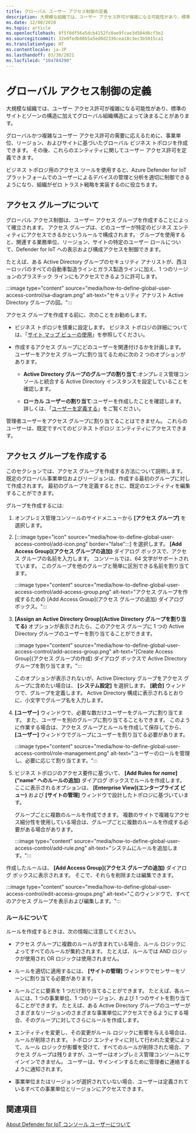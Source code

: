 ```yaml
---
title: グローバル ユーザー アクセス制御の定義
description: 大規模な組織では、ユーザー アクセス許可が複雑になる可能性があり、標準のサイトとゾーンの構造に加えてグローバル組織構造によって決まることがあります。
ms.date: 12/08/2020
ms.topic: article
ms.openlocfilehash: 8f5f8df56a5dcb4152fc0ae9fcae3d504d6cf3e2
ms.sourcegitcommit: 32e0fedb80b5a5ed0d2336cea18c3ec3b5015ca1
ms.translationtype: HT
ms.contentlocale: ja-JP
ms.lasthandoff: 03/30/2021
ms.locfileid: "104784290"
---
```

# <a name="define-global-access-control"></a>グローバル アクセス制御の定義

大規模な組織では、ユーザー アクセス許可が複雑になる可能性があり、標準のサイトとゾーンの構造に加えてグローバル組織構造によって決まることがあります。

グローバルかつ複雑なユーザー アクセス許可の需要に応えるために、事業単位、リージョン、およびサイトに基づいたグローバル ビジネス トポロジを作成できます。 その後、これらのエンティティに関してユーザー アクセス許可を定義できます。

ビジネス トポロジ用のアクセス ツールを使用すると、Azure Defender for IoT プラットフォームでのユーザーによるデバイスの管理と分析を適切に制御できるようになり、組織がゼロ トラスト戦略を実装するのに役立ちます。

## <a name="about-access-groups"></a>アクセス グループについて

グローバル アクセス制御は、ユーザー アクセス グループを作成することによって確立されます。 アクセス グループは、どのユーザーが特定のビジネス エンティティにアクセスできるかというルールで構成されます。 グループを使用すると、関連する業務単位、リージョン、サイトの特定のユーザー ロールについて、Defender for IoT への表示および構成アクセスを制御できます。

たとえば、ある Active Directory グループのセキュリティ アナリストが、西ヨーロッパのすべての自動車製造ラインとガラス製造ラインに加え、1 つのリージョンのプラスチック ラインにもアクセスできるように許可します。

:::image type="content" source="media/how-to-define-global-user-access-control/sa-diagram.png" alt-text="セキュリティ アナリスト Active Directory グループの図。":::

アクセス グループを作成する前に、次のことをお勧めします。

- ビジネス トポロジを慎重に設定します。 ビジネス トポロジの詳細については、「[サイト マップ ビューの使用](how-to-gain-insight-into-global-regional-and-local-threats.md#work-with-site-map-views)」を参照してください。

- 作成するアクセス グループにどのユーザーを関連付けるかを計画します。 ユーザーをアクセス グループに割り当てるために次の 2 つのオプションがあります。

  - **Active Directory グループのグループの割り当て**:オンプレミス管理コンソールと統合する Active Directory インスタンスを設定していることを確認します。
  
  - **ローカル ユーザーの割り当て**:ユーザーを作成したことを確認します。 詳しくは、「[ユーザーを定義する](how-to-create-and-manage-users.md#define-users)」をご覧ください。

管理者ユーザーをアクセス グループに割り当てることはできません。 これらのユーザーは、既定ですべてのビジネス トポロジ エンティティにアクセスできます。

## <a name="create-access-groups"></a>アクセス グループを作成する

このセクションでは、アクセス グループを作成する方法について説明します。 既定のグローバル事業単位およびリージョンは、作成する最初のグループに対して作成されます。 最初のグループを定義するときに、既定のエンティティを編集することができます。

グループを作成するには:

1. オンプレミス管理コンソールのサイドメニューから **[アクセス グループ]** を選択します。

2. [:::image type="icon" source="media/how-to-define-global-user-access-control/add-icon.png" border="false":::] を選択します。 **[Add Access Group]\(アクセス グループの追加\)** ダイアログ ボックスで、アクセス グループの名前を入力します。 コンソールでは、64 文字がサポートされています。 このグループを他のグループと簡単に区別できる名前を割り当てます。

   :::image type="content" source="media/how-to-define-global-user-access-control/add-access-group.png" alt-text="アクセス グループを作成するための [Add Access Group]\(アクセス グループの追加\) ダイアログ ボックス。":::

3. **[Assign an Active Directory Group]\(Active Directory グループを割り当てる\)** オプションが表示されたら、このアクセス グループに 1 つの Active Directory グループのユーザーを割り当てることができます。

   :::image type="content" source="media/how-to-define-global-user-access-control/add-access-group.png" alt-text="[Create Access Group]\(アクセス グループの作成\) ダイアログ ボックスで Active Directory グループを割り当てます。":::

   このオプションが表示されないが、Active Directory グループをアクセス グループに含めたい場合は、 **[システム設定]** を選択します。 **[統合]** ウィンドウで、グループを定義します。 Active Directory 構成に表示されるとおりに、小文字でグループ名を入力します。

5. **[ユーザー]** ウィンドウで、必要な数だけユーザーをグループに割り当てます。 また、ユーザーを別のグループに割り当てることもできます。 このように作業する場合は、アクセス グループとルールを作成して保存してから、 **[ユーザー]** ウィンドウでグループにユーザーを割り当てる必要があります。

   :::image type="content" source="media/how-to-define-global-user-access-control/role-management.png" alt-text="ユーザーのロールを管理し、必要に応じて割り当てます。":::

6. ビジネス トポロジのアクセス要件に基づいて、 **[Add Rules for *name*]\("name" へのルールの追加\)** ダイアログ ボックスでルールを作成します。 ここに表示されるオプションは、 **[Enterprise View]\(エンタープライズ ビュー\)** および **[サイトの管理]** ウィンドウで設計したトポロジに基づいています。 

   グループごとに複数のルールを作成できます。 複数のサイトで複雑なアクセス細分性を使用している場合は、グループごとに複数のルールを作成する必要がある場合があります。 

   :::image type="content" source="media/how-to-define-global-user-access-control/add-rule.png" alt-text="システムにルールを追加します。":::

作成したルールは、 **[Add Access Group]\(アクセス グループの追加\)** ダイアログ ボックスに表示されます。 そこで、それらを削除または編集できます。

:::image type="content" source="media/how-to-define-global-user-access-control/edit-access-groups.png" alt-text="このウィンドウで、すべてのアクセス グループを表示および編集します。":::

### <a name="about-rules"></a>ルールについて

ルールを作成するときは、次の情報に注意してください。

- アクセス グループに複数のルールが含まれている場合、ルール ロジックによってすべてのルールが集約されます。 たとえば、ルールでは AND ロジックが使用され OR ロジックは使用されません。

- ルールを適切に適用するには、 **[サイトの管理]** ウィンドウでセンサーをゾーンに割り当てる必要があります。

- ルールごとに要素を 1 つだけ割り当てることができます。 たとえば、各ルールには、1 つの事業単位、1 つのリージョン、および 1 つのサイトを割り当てることができます。 たとえば、ある Active Directory グループのユーザーがさまざまなリージョンのさまざまな事業単位にアクセスできるようにする場合、そのグループに対してさらにルールを作成します。

- エンティティを変更し、その変更がルール ロジックに影響を与える場合は、ルールが削除されます。 トポロジ エンティティに対して行われた変更によって、ルール ロジックが影響を受けて、すべてのルールが削除された場合、アクセス グループは残りますが、ユーザーはオンプレミス管理コンソールにサインインできません。 ユーザーは、サインインするために管理者に連絡するように通知されます。

- 事業単位またはリージョンが選択されていない場合、ユーザーは定義されているすべての事業単位とリージョンにアクセスできます。

## <a name="see-also"></a>関連項目

[About Defender for IoT コンソール ユーザーについて](how-to-create-and-manage-users.md)
